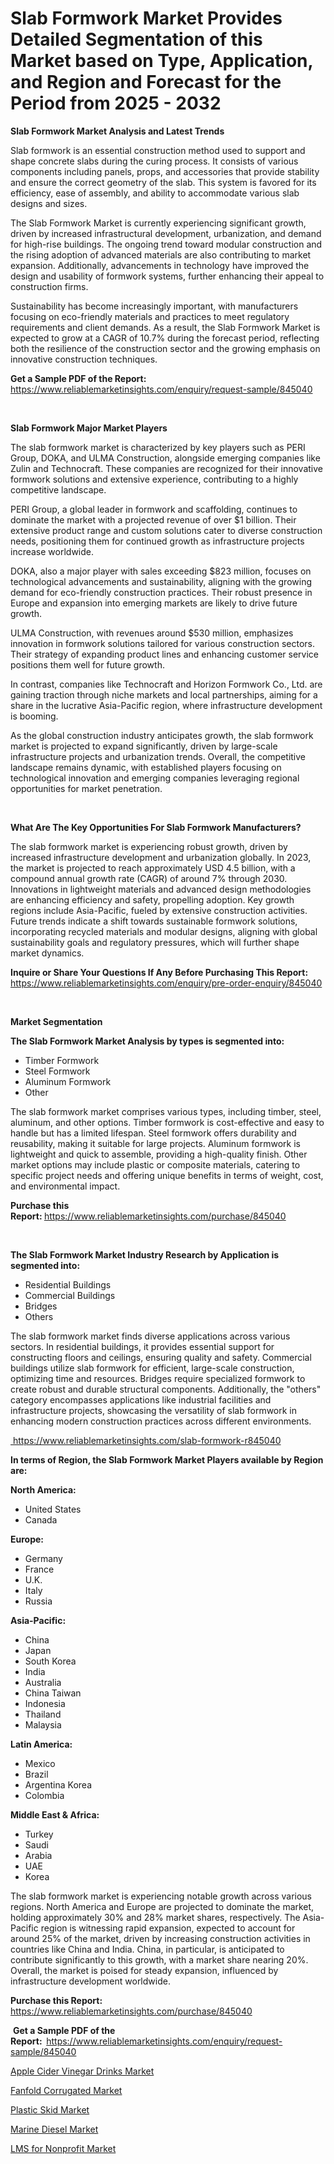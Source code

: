 <p><h1>Slab Formwork Market Provides Detailed Segmentation of this Market based on Type, Application, and Region and Forecast for the Period from 2025 - 2032</h1></p><p><strong>Slab Formwork Market Analysis and Latest Trends</strong></p>
<p><p>Slab formwork is an essential construction method used to support and shape concrete slabs during the curing process. It consists of various components including panels, props, and accessories that provide stability and ensure the correct geometry of the slab. This system is favored for its efficiency, ease of assembly, and ability to accommodate various slab designs and sizes. </p><p>The Slab Formwork Market is currently experiencing significant growth, driven by increased infrastructural development, urbanization, and demand for high-rise buildings. The ongoing trend toward modular construction and the rising adoption of advanced materials are also contributing to market expansion. Additionally, advancements in technology have improved the design and usability of formwork systems, further enhancing their appeal to construction firms. </p><p>Sustainability has become increasingly important, with manufacturers focusing on eco-friendly materials and practices to meet regulatory requirements and client demands. As a result, the Slab Formwork Market is expected to grow at a CAGR of 10.7% during the forecast period, reflecting both the resilience of the construction sector and the growing emphasis on innovative construction techniques.</p></p>
<p><strong>Get a Sample PDF of the Report:&nbsp;</strong> <a href="https://www.reliablemarketinsights.com/enquiry/request-sample/845040?utm_campaign=2264&utm_medium=2&utm_source=Github&utm_content=ia&utm_term=30012025&utm_id=slab-formwork">https://www.reliablemarketinsights.com/enquiry/request-sample/845040</a></p>
<p>&nbsp;</p>
<p><strong>Slab Formwork Major Market Players</strong></p>
<p><p>The slab formwork market is characterized by key players such as PERI Group, DOKA, and ULMA Construction, alongside emerging companies like Zulin and Technocraft. These companies are recognized for their innovative formwork solutions and extensive experience, contributing to a highly competitive landscape.</p><p>PERI Group, a global leader in formwork and scaffolding, continues to dominate the market with a projected revenue of over $1 billion. Their extensive product range and custom solutions cater to diverse construction needs, positioning them for continued growth as infrastructure projects increase worldwide. </p><p>DOKA, also a major player with sales exceeding $823 million, focuses on technological advancements and sustainability, aligning with the growing demand for eco-friendly construction practices. Their robust presence in Europe and expansion into emerging markets are likely to drive future growth.</p><p>ULMA Construction, with revenues around $530 million, emphasizes innovation in formwork solutions tailored for various construction sectors. Their strategy of expanding product lines and enhancing customer service positions them well for future growth.</p><p>In contrast, companies like Technocraft and Horizon Formwork Co., Ltd. are gaining traction through niche markets and local partnerships, aiming for a share in the lucrative Asia-Pacific region, where infrastructure development is booming.</p><p>As the global construction industry anticipates growth, the slab formwork market is projected to expand significantly, driven by large-scale infrastructure projects and urbanization trends. Overall, the competitive landscape remains dynamic, with established players focusing on technological innovation and emerging companies leveraging regional opportunities for market penetration.</p></p>
<p>&nbsp;</p>
<p><strong>What Are The Key Opportunities For Slab Formwork Manufacturers?</strong></p>
<p><p>The slab formwork market is experiencing robust growth, driven by increased infrastructure development and urbanization globally. In 2023, the market is projected to reach approximately USD 4.5 billion, with a compound annual growth rate (CAGR) of around 7% through 2030. Innovations in lightweight materials and advanced design methodologies are enhancing efficiency and safety, propelling adoption. Key growth regions include Asia-Pacific, fueled by extensive construction activities. Future trends indicate a shift towards sustainable formwork solutions, incorporating recycled materials and modular designs, aligning with global sustainability goals and regulatory pressures, which will further shape market dynamics.</p></p>
<p><strong>Inquire or Share Your Questions If Any Before Purchasing This Report:</strong> <a href="https://www.reliablemarketinsights.com/enquiry/pre-order-enquiry/845040?utm_campaign=2264&utm_medium=2&utm_source=Github&utm_content=ia&utm_term=30012025&utm_id=slab-formwork">https://www.reliablemarketinsights.com/enquiry/pre-order-enquiry/845040</a></p>
<p>&nbsp;</p>
<p><strong>Market Segmentation</strong></p>
<p><strong>The Slab Formwork Market Analysis by types is segmented into:</strong></p>
<p><ul><li>Timber Formwork</li><li>Steel Formwork</li><li>Aluminum Formwork</li><li>Other</li></ul></p>
<p><p>The slab formwork market comprises various types, including timber, steel, aluminum, and other options. Timber formwork is cost-effective and easy to handle but has a limited lifespan. Steel formwork offers durability and reusability, making it suitable for large projects. Aluminum formwork is lightweight and quick to assemble, providing a high-quality finish. Other market options may include plastic or composite materials, catering to specific project needs and offering unique benefits in terms of weight, cost, and environmental impact.</p></p>
<p><strong>Purchase this Report:&nbsp;</strong><a href="https://www.reliablemarketinsights.com/purchase/845040?utm_campaign=2264&utm_medium=2&utm_source=Github&utm_content=ia&utm_term=30012025&utm_id=slab-formwork">https://www.reliablemarketinsights.com/purchase/845040</a></p>
<p>&nbsp;</p>
<p><strong>The Slab Formwork Market Industry Research by Application is segmented into:</strong></p>
<p><ul><li>Residential Buildings</li><li>Commercial Buildings</li><li>Bridges</li><li>Others</li></ul></p>
<p><p>The slab formwork market finds diverse applications across various sectors. In residential buildings, it provides essential support for constructing floors and ceilings, ensuring quality and safety. Commercial buildings utilize slab formwork for efficient, large-scale construction, optimizing time and resources. Bridges require specialized formwork to create robust and durable structural components. Additionally, the "others" category encompasses applications like industrial facilities and infrastructure projects, showcasing the versatility of slab formwork in enhancing modern construction practices across different environments.</p></p>
<p><a href="https://www.reliablemarketinsights.com/slab-formwork-r845040?utm_campaign=2264&utm_medium=2&utm_source=Github&utm_content=ia&utm_term=30012025&utm_id=slab-formwork">&nbsp;https://www.reliablemarketinsights.com/slab-formwork-r845040</a></p>
<p><strong>In terms of Region, the Slab Formwork Market Players available by Region are:</strong></p>
<p>
    <p> <strong> North America: </strong>
        <ul>
            <li>United States</li>
            <li>Canada</li>
        </ul>
        </p> 
    <p> <strong> Europe: </strong>
        <ul>
            <li>Germany</li>
            <li>France</li>
            <li>U.K.</li>
            <li>Italy</li>
            <li>Russia</li>
        </ul>
        </p> 
    <p> <strong> Asia-Pacific: </strong>
        <ul>
            <li>China</li>
            <li>Japan</li>
            <li>South Korea</li>
            <li>India</li>
            <li>Australia</li>
            <li>China Taiwan</li>
            <li>Indonesia</li>
            <li>Thailand</li>
            <li>Malaysia</li>
        </ul>
        </p> 
    <p> <strong> Latin America: </strong>
        <ul>
            <li>Mexico</li>
            <li>Brazil</li>
            <li>Argentina Korea</li>
            <li>Colombia</li>
        </ul>
        </p> 
    <p> <strong> Middle East & Africa: </strong>
        <ul>
            <li>Turkey</li>
            <li>Saudi</li>
            <li>Arabia</li>
            <li>UAE</li>
            <li>Korea</li>
        </ul>
    </p>
    </p>
<p><p>The slab formwork market is experiencing notable growth across various regions. North America and Europe are projected to dominate the market, holding approximately 30% and 28% market shares, respectively. The Asia-Pacific region is witnessing rapid expansion, expected to account for around 25% of the market, driven by increasing construction activities in countries like China and India. China, in particular, is anticipated to contribute significantly to this growth, with a market share nearing 20%. Overall, the market is poised for steady expansion, influenced by infrastructure development worldwide.</p></p>
<p><strong>Purchase this Report: </strong><a href="https://www.reliablemarketinsights.com/purchase/845040?utm_campaign=2264&utm_medium=2&utm_source=Github&utm_content=ia&utm_term=30012025&utm_id=slab-formwork">https://www.reliablemarketinsights.com/purchase/845040</a></p>
<p>&nbsp;<strong>Get a Sample PDF of the Report:&nbsp;&nbsp;</strong><a href="https://www.reliablemarketinsights.com/enquiry/request-sample/845040?utm_campaign=2264&utm_medium=2&utm_source=Github&utm_content=ia&utm_term=30012025&utm_id=slab-formwork">https://www.reliablemarketinsights.com/enquiry/request-sample/845040</a></p>
<p><strong></strong></p>
<p><p><a href="https://www.linkedin.com/pulse/apple-cider-vinegar-drinks-industry-research-covering-lkeqc?utm_campaign=2264&utm_medium=2&utm_source=Github&utm_content=ia&utm_term=30012025&utm_id=slab-formwork">Apple Cider Vinegar Drinks Market</a></p><p><a href="https://www.linkedin.com/pulse/fanfold-corrugated-market-size-current-development-sales-qdurc?utm_campaign=2264&utm_medium=2&utm_source=Github&utm_content=ia&utm_term=30012025&utm_id=slab-formwork">Fanfold Corrugated Market</a></p><p><a href="https://www.linkedin.com/pulse/plastic-skidmarket-size-trends-growth-rate-127-cagr-from-2025-ksyhf?utm_campaign=2264&utm_medium=2&utm_source=Github&utm_content=ia&utm_term=30012025&utm_id=slab-formwork">Plastic Skid Market</a></p><p><a href="https://www.linkedin.com/pulse/navigating-marine-diesel-market-size-using-119-cagr-takes-account-me3xf?utm_campaign=2264&utm_medium=2&utm_source=Github&utm_content=ia&utm_term=30012025&utm_id=slab-formwork">Marine Diesel Market</a></p><p><a href="https://www.linkedin.com/pulse/global-lms-nonprofit-market-forecast-2025-2032-sustained-97npe?utm_campaign=2264&utm_medium=2&utm_source=Github&utm_content=ia&utm_term=30012025&utm_id=slab-formwork">LMS for Nonprofit Market</a></p></p>
